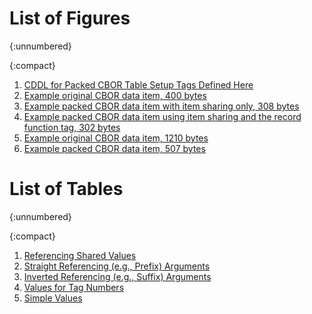 
# List of Figures
{:unnumbered}

{:compact}
1. [CDDL for Packed CBOR Table Setup Tags Defined Here](#fig-cddl)
2. [Example original CBOR data item, 400 bytes](#fig-example-in)
3. [Example packed CBOR data item with item sharing only, 308 bytes](#fig-example-out)
4. [Example packed CBOR data item using item sharing and the record function tag, 302 bytes](#fig-example-out-record)
5. [Example original CBOR data item, 1210 bytes](#fig-example-in2)
6. [Example packed CBOR data item, 507 bytes](#fig-example-out2)

# List of Tables
{:unnumbered}

{:compact}
1. [Referencing Shared Values](#tab-shared)
2. [Straight Referencing (e.g., Prefix) Arguments](#tab-straight)
3. [Inverted Referencing (e.g., Suffix) Arguments](#tab-inverted)
4. [Values for Tag Numbers](#tab-tag-values)
5. [Simple Values](#tab-simple-values)
